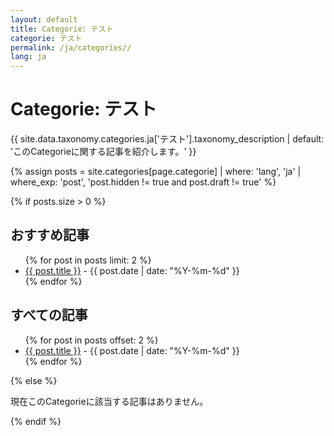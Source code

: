 ```yaml
---
layout: default
title: Categorie: テスト
categorie: テスト
permalink: /ja/categories//
lang: ja
---
```


<h1>Categorie: テスト</h1>
<p>{{ site.data.taxonomy.categories.ja['テスト'].taxonomy_description | default: 'このCategorieに関する記事を紹介します。' }}</p>

{% assign posts = site.categories[page.categorie] | where: 'lang', 'ja' | where_exp: 'post', 'post.hidden != true and post.draft != true' %}

{% if posts.size > 0 %}
<h2>おすすめ記事</h2>
<ul>
  {% for post in posts limit: 2 %}
    <li><a href="{{ post.url }}">{{ post.title }}</a> - {{ post.date | date: "%Y-%m-%d" }}</li>
  {% endfor %}
</ul>

<h2>すべての記事</h2>
<ul>
  {% for post in posts offset: 2 %}
    <li><a href="{{ post.url }}">{{ post.title }}</a> - {{ post.date | date: "%Y-%m-%d" }}</li>
  {% endfor %}
</ul>
{% else %}
<p>現在このCategorieに該当する記事はありません。</p>
{% endif %}
